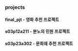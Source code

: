### projects

#### final_pjt - 영화 추천 프로젝트

#### s03p12a211 - 분노의 민원 프로젝트

#### s03p23a302 - 문화재 추천 프로젝트

